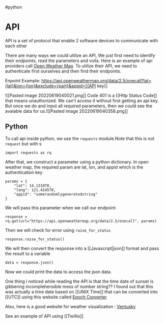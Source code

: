 #python
# API 
API is a set of protocol that enable 2 software devices to communicate with each other 

There are many ways we could utilize an API, We just first need to identify their *endpoints*, read the parameters and voila. 
Here is an example of api providers call [Open Weather Map](https://openweathermap.org/api/one-call-api). To utilize their API, we need to authenticate first ourselves and then find their endpoints. 

Enpoint Example: https://api.openweathermap.org/data/2.5/onecall?lat={lat}&lon={lon}&exclude={part}&appid=[{API key}]

![[Pasted image 20220619040021.png]]
 Code 401 is a [[Http Status Code]] that means unauthorized. We can't access it without first getting an api key. But once we do and input all required parameters, then we could see the avaiable data for us.![[Pasted image 20220619040358.png]]
## Python
To call api inside python, we use the `requests` module.Note that this is not `request` but with s
```
import requests as rq
```
 
After that, we construct a parameter using a python dictionary. In open weather map, the required param are lat, lon, and appid which is the authentication key
```
params = {
	"lat": 14.131070,
	"long": 121.414570,
	"appid": "somerandomlygeneratedstring"
}
```

We will pass this parameter when we call our endpoint
```
response = rq.get(url="https://api.openweathermap.org/data/2.5/onecall", params)
```

Then we will check for error using `raise_for_status`
```
response.raise_for_status()
```

We will then convert the response into a [[Javascript|json]] format and pass the result to a variable
```
data = response.json()
```

Now we could print the data to access the json data.












One thing i noticed while reading the API is that the time date of sunset is gibbering incomplehensible mess of number string?? I found out that this was actually a time date based on [[UNIX Time]] that can be converted into [[UTC]] using this website called [Epoch Converter](https://www.epochconverter.com/)

Also, here is a good website for weather visualization : [Ventusky](https://www.ventusky.com/?p=60.1;20.2;5&l=temperature-2m&t=20220618/2100)


See an example of API using [[Twillio]]
